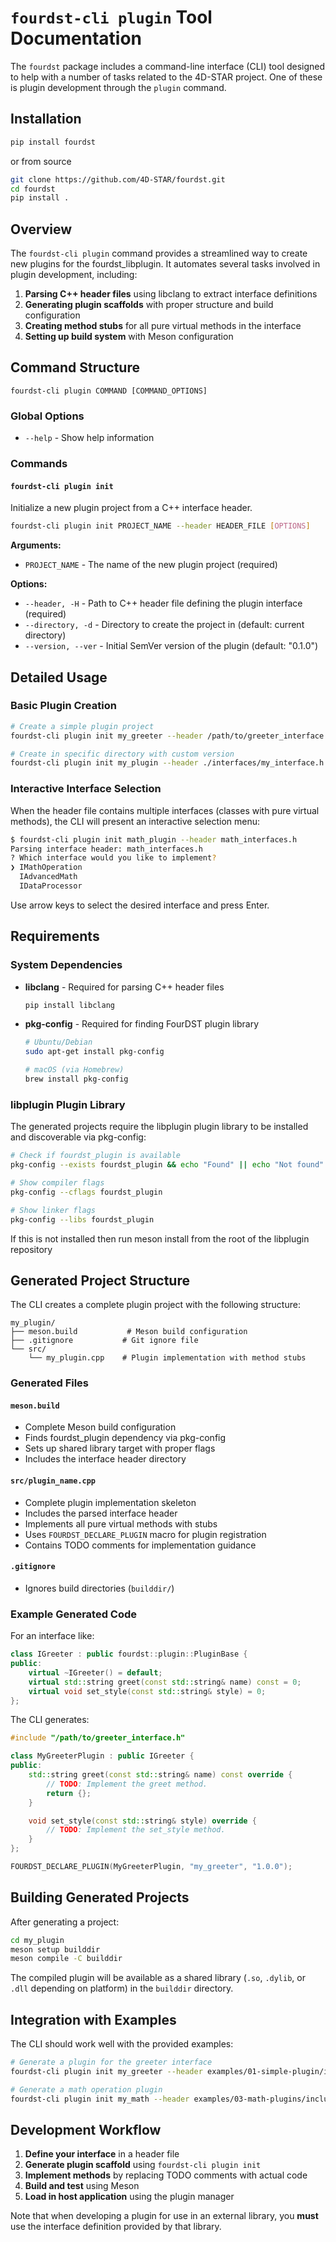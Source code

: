 # `fourdst-cli plugin` Tool Documentation

The `fourdst` package includes a command-line interface (CLI) tool designed to help with a number of tasks related
to the 4D-STAR project. One of these is plugin development through the `plugin` command.

## Installation

```bash
pip install fourdst
```
or from source
```bash
git clone https://github.com/4D-STAR/fourdst.git
cd fourdst
pip install .
```

## Overview

The `fourdst-cli plugin` command provides a streamlined way to create new plugins for the fourdst_libplugin. It automates
several tasks involved in plugin development, including:

1. **Parsing C++ header files** using libclang to extract interface definitions
2. **Generating plugin scaffolds** with proper structure and build configuration  
3. **Creating method stubs** for all pure virtual methods in the interface
4. **Setting up build system** with Meson configuration

## Command Structure

```
fourdst-cli plugin COMMAND [COMMAND_OPTIONS]
```

### Global Options

- `--help` - Show help information

### Commands

#### `fourdst-cli plugin init`

Initialize a new plugin project from a C++ interface header.

```bash
fourdst-cli plugin init PROJECT_NAME --header HEADER_FILE [OPTIONS]
```

**Arguments:**
- `PROJECT_NAME` - The name of the new plugin project (required)

**Options:**
- `--header, -H` - Path to C++ header file defining the plugin interface (required)
- `--directory, -d` - Directory to create the project in (default: current directory)
- `--version, --ver` - Initial SemVer version of the plugin (default: "0.1.0")

## Detailed Usage

### Basic Plugin Creation

```bash
# Create a simple plugin project
fourdst-cli plugin init my_greeter --header /path/to/greeter_interface.h

# Create in specific directory with custom version
fourdst-cli plugin init my_plugin --header ./interfaces/my_interface.h --directory ./plugins --version "0.2.1"
```

### Interactive Interface Selection

When the header file contains multiple interfaces (classes with pure virtual methods), the CLI will present an interactive selection menu:

```bash
$ fourdst-cli plugin init math_plugin --header math_interfaces.h
Parsing interface header: math_interfaces.h
? Which interface would you like to implement? 
❯ IMathOperation
  IAdvancedMath
  IDataProcessor
```

Use arrow keys to select the desired interface and press Enter.

## Requirements

### System Dependencies

- **libclang** - Required for parsing C++ header files
  ```bash
  pip install libclang
  ```

- **pkg-config** - Required for finding FourDST plugin library
  ```bash
  # Ubuntu/Debian
  sudo apt-get install pkg-config
  
  # macOS (via Homebrew)  
  brew install pkg-config
  ```

### libplugin Plugin Library

The generated projects require the libplugin plugin library to be installed and discoverable via pkg-config:

```bash
# Check if fourdst_plugin is available
pkg-config --exists fourdst_plugin && echo "Found" || echo "Not found"

# Show compiler flags
pkg-config --cflags fourdst_plugin

# Show linker flags  
pkg-config --libs fourdst_plugin
```

If this is not installed then run meson install from the root of the libplugin repository

## Generated Project Structure

The CLI creates a complete plugin project with the following structure:

```
my_plugin/
├── meson.build           # Meson build configuration
├── .gitignore           # Git ignore file
└── src/
    └── my_plugin.cpp    # Plugin implementation with method stubs
```

### Generated Files

#### `meson.build`
- Complete Meson build configuration
- Finds fourdst_plugin dependency via pkg-config
- Sets up shared library target with proper flags
- Includes the interface header directory

#### `src/plugin_name.cpp`
- Complete plugin implementation skeleton
- Includes the parsed interface header
- Implements all pure virtual methods with stubs
- Uses `FOURDST_DECLARE_PLUGIN` macro for plugin registration
- Contains TODO comments for implementation guidance

#### `.gitignore`
- Ignores build directories (`builddir/`)

### Example Generated Code

For an interface like:

```cpp
class IGreeter : public fourdst::plugin::PluginBase {
public:
    virtual ~IGreeter() = default;
    virtual std::string greet(const std::string& name) const = 0;
    virtual void set_style(const std::string& style) = 0;
};
```

The CLI generates:

```cpp
#include "/path/to/greeter_interface.h"

class MyGreeterPlugin : public IGreeter {
public:
    std::string greet(const std::string& name) const override {
        // TODO: Implement the greet method.
        return {};
    }

    void set_style(const std::string& style) override {
        // TODO: Implement the set_style method.
    }
};

FOURDST_DECLARE_PLUGIN(MyGreeterPlugin, "my_greeter", "1.0.0");
```

## Building Generated Projects

After generating a project:

```bash
cd my_plugin
meson setup builddir
meson compile -C builddir
```

The compiled plugin will be available as a shared library (`.so`, `.dylib`, or `.dll` depending on platform) in the `builddir` directory.

## Integration with Examples

The CLI should work well with the provided examples:

```bash
# Generate a plugin for the greeter interface
fourdst-cli plugin init my_greeter --header examples/01-simple-plugin/include/greeter_interface.h

# Generate a math operation plugin
fourdst-cli plugin init my_math --header examples/03-math-plugins/include/math_interfaces.h
```

## Development Workflow

1. **Define your interface** in a header file
2. **Generate plugin scaffold** using `fourdst-cli plugin init`
3. **Implement methods** by replacing TODO comments with actual code
4. **Build and test** using Meson
5. **Load in host application** using the plugin manager

Note that when developing a plugin for use in an external library, you **must** use the interface definition provided by that library.
